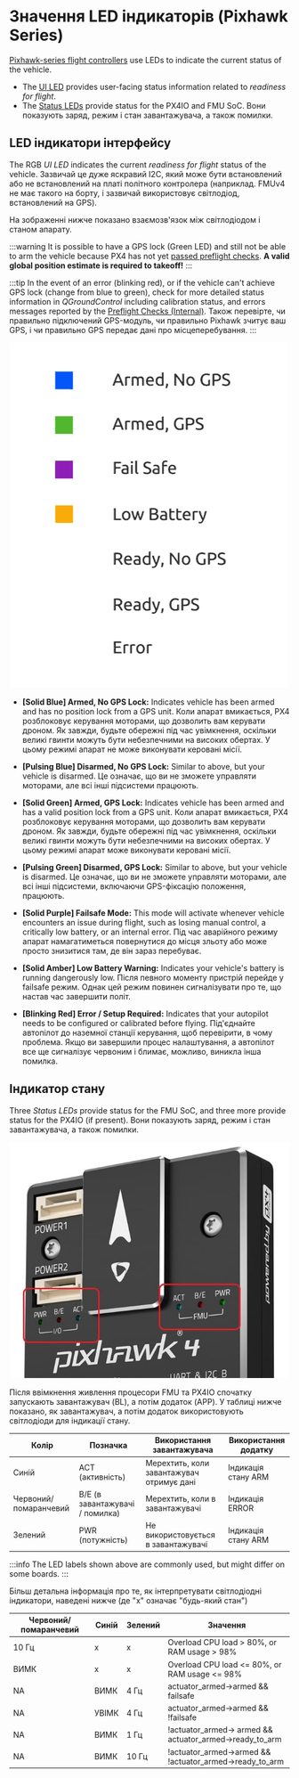 # Значення LED індикаторів (Pixhawk Series)

[Pixhawk-series flight controllers](../flight_controller/pixhawk_series.md) use LEDs to indicate the current status of the vehicle.

- The [UI LED](#ui_led) provides user-facing status information related to _readiness for flight_.
- The [Status LEDs](#status_led) provide status for the PX4IO and FMU SoC.
  Вони показують заряд, режим і стан завантажувача, а також помилки.

<a id="ui_led"></a>

## LED індикатори інтерфейсу

The RGB _UI LED_ indicates the current _readiness for flight_ status of the vehicle.
Зазвичай це дуже яскравий I2C, який може бути встановлений або не встановлений на платі політного контролера (наприклад. FMUv4 не має такого на борту, і зазвичай використовує світлодіод, встановлений на GPS).

На зображенні нижче показано взаємозв'язок між світлодіодом і станом апарату.

:::warning
It is possible to have a GPS lock (Green LED) and still not be able to arm the vehicle because PX4 has not yet [passed preflight checks](../flying/pre_flight_checks.md). **A valid global position estimate is required to takeoff!**
:::

:::tip
In the event of an error (blinking red), or if the vehicle can't achieve GPS lock (change from blue to green),   check for more detailed status information in _QGroundControl_ including calibration status, and errors messages reported by the [Preflight Checks (Internal)](../flying/pre_flight_checks.md).
Також перевірте, чи правильно підключений GPS-модуль, чи правильно Pixhawk зчитує ваш GPS, і чи правильно GPS передає дані про місцеперебування.
:::

![LED meanings](../../assets/flight_controller/pixhawk_led_meanings.gif)

- **[Solid Blue] Armed, No GPS Lock:** Indicates vehicle has been armed and has no position lock from a GPS unit.
  Коли апарат вмикається, PX4 розблоковує керування моторами, що дозволить вам керувати дроном.
  Як завжди, будьте обережні під час увімкнення, оскільки великі гвинти можуть бути небезпечними на високих обертах.
  У цьому режимі апарат не може виконувати керовані місії.

- **[Pulsing Blue] Disarmed, No GPS Lock:** Similar to above, but your vehicle is disarmed.
  Це означає, що ви не зможете управляти моторами, але всі інші підсистеми працюють.

- **[Solid Green] Armed, GPS Lock:** Indicates vehicle has been armed and has a valid position lock from a GPS unit.
  Коли апарат вмикається, PX4 розблоковує керування моторами, що дозволить вам керувати дроном.
  Як завжди, будьте обережні під час увімкнення, оскільки великі гвинти можуть бути небезпечними на високих обертах.
  У цьому режимі апарат може виконувати керовані місії.

- **[Pulsing Green] Disarmed, GPS Lock:** Similar to above, but your vehicle is disarmed.
  Це означає, що ви не зможете управляти моторами, але всі інші підсистеми, включаючи GPS-фіксацію положення, працюють.

- **[Solid Purple] Failsafe Mode:** This mode will activate whenever vehicle encounters an issue during flight,
  such as losing manual control, a critically low battery, or an internal error.
  Під час аварійного режиму апарат намагатиметься повернутися до місця зльоту або може просто знизитися там, де він зараз перебуває.

- **[Solid Amber] Low Battery Warning:** Indicates your vehicle's battery is running dangerously low.
  Після певного моменту пристрій перейде у failsafe режим. Однак цей режим повинен сигналізувати про те, що настав час завершити політ.

- **[Blinking Red] Error / Setup Required:** Indicates that your autopilot needs to be configured or calibrated before flying.
  Під'єднайте автопілот до наземної станції керування, щоб перевірити, в чому проблема.
  Якщо ви завершили процес налаштування, а автопілот все ще сигналізує червоним і блимає, можливо, виникла інша помилка.

<a id="status_led"></a>

## Індикатор стану

Three _Status LEDs_ provide status for the FMU SoC, and three more provide status for the PX4IO (if present).
Вони показують заряд, режим і стан завантажувача, а також помилки.

![Pixhawk 4](../../assets/flight_controller/pixhawk4/pixhawk4_status_leds.jpg)

Після ввімкнення живлення процесори FMU та PX4IO спочатку запускають завантажувач (BL), а потім додаток (APP).
У таблиці нижче показано, як завантажувач, а потім додаток використовують світлодіоди для індикації стану.

| Колір                 | Позначка                                           | Використання завантажувача                | Використання додатку |
| --------------------- | -------------------------------------------------- | ----------------------------------------- | -------------------- |
| Синій                 | ACT (активність)                | Мерехтить, коли завантажувач отримує дані | Індикація стану ARM  |
| Червоний/помаранчевий | B/E (в завантажувачі / помилка) | Мерехтить, коли в завантажувачі           | Індикація ERROR      |
| Зелений               | PWR (потужність)                | Не використовується в завантажувачі       | Індикація стану ARM  |

:::info
The LED labels shown above are commonly used, but might differ on some boards.
:::

Більш детальна інформація про те, як інтерпретувати світлодіодні індикатори, наведені нижче (де "х" означає "будь-який стан")

| Червоний/помаранчевий | Синій | Зелений | Значення                                                                                                                                                                             |
| --------------------- | ----- | ------- | ------------------------------------------------------------------------------------------------------------------------------------------------------------------------------------ |
| 10 Гц                 | x     | x       | Overload CPU load > 80%, or RAM usage > 98%                                                                                                                                          |
| ВИМК                  | x     | x       | Overload CPU load <= 80%, or RAM usage <= 98%                                                                                      |
| NA                    | ВИМК  | 4 Гц    | actuator_armed->armed && failsafe                                                                                       |
| NA                    | УВІМК | 4 Гц    | actuator_armed->armed && !failsafe                                                                                      |
| NA                    | ВИМК  | 1 Гц    | !actuator_armed-> armed && actuator_armed->ready_to_arm  |
| NA                    | ВИМК  | 10 Гц   | !actuator_armed->armed  && !actuator_armed->ready_to_arm |
